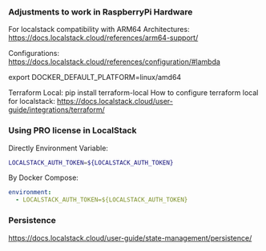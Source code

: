 ### Adjustments to work in RaspberryPi Hardware

For localstack compatibility with ARM64 Architectures: https://docs.localstack.cloud/references/arm64-support/

Configurations: https://docs.localstack.cloud/references/configuration/#lambda

export DOCKER_DEFAULT_PLATFORM=linux/amd64

Terraform Local: pip install terraform-local
How to configure terraform local for localstack: https://docs.localstack.cloud/user-guide/integrations/terraform/

### Using PRO license in LocalStack

Directly Environment Variable:

```bash
LOCALSTACK_AUTH_TOKEN=${LOCALSTACK_AUTH_TOKEN}
```

By Docker Compose:

```yaml
environment:
  - LOCALSTACK_AUTH_TOKEN=${LOCALSTACK_AUTH_TOKEN}
```


### Persistence

https://docs.localstack.cloud/user-guide/state-management/persistence/